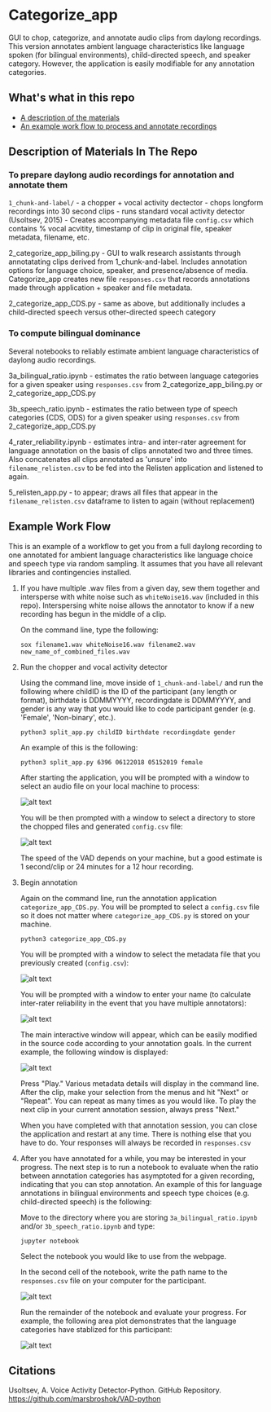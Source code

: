 # Categorize_app 

GUI to chop, categorize, and annotate audio clips from daylong recordings. This version annotates ambient language characteristics like language spoken (for bilingual environments), child-directed speech, and speaker category. However, the application is easily modifiable for any annotation categories. 

## What's what in this repo

* [A description of the materials](#description-of-materials-in-the-repo)
* [An example work flow to process and annotate recordings](#example-work-flow)

## Description of Materials In The Repo

### To prepare daylong audio recordings for annotation and annotate them

  `1_chunk-and-label/`
  	  - a chopper + vocal activity dectector
          - chops longform recordings into 30 second clips
	  - runs standard vocal activity detector (Usoltsev, 2015)
	  - Creates accompanying metadata file `config.csv` which contains % vocal acvitity, timestamp of clip in original file, speaker metadata, filename, etc.
	  
	
 2_categorize_app_biling.py - GUI to walk research assistants through annotatating clips derived from 1_chunk-and-label. Includes annotation options for language choice, speaker, and presence/absence of media. Categorize_app creates new file `responses.csv` that records annotations made through application + speaker and file metadata. 
 
 2_categorize_app_CDS.py - same as above, but additionally includes a child-directed speech versus other-directed speech category 

### To compute bilingual dominance

Several notebooks to reliably estimate ambient language characteristics of daylong audio recordings. 

3a_bilingual_ratio.ipynb - estimates the ratio between language categories for a given speaker using `responses.csv` from 2_categorize_app_biling.py or 2_categorize_app_CDS.py

3b_speech_ratio.ipynb - estimates the ratio between type of speech categories (CDS, ODS) for a given speaker using `responses.csv` from 2_categorize_app_CDS.py

4_rater_reliability.ipynb - estimates intra- and inter-rater agreement for language annotation on the basis of clips annotated two and three times. Also concatenates all clips annotated as 'unsure' into `filename_relisten.csv` to be fed into the Relisten application and listened to again.

5_relisten_app.py - to appear; draws all files that appear in the `filename_relisten.csv` dataframe to listen to again (without replacement)

## Example Work Flow

This is an example of a workflow to get you from a full daylong recording to one annotated for ambient language characteristics like language choice and speech type via random sampling. It assumes that you have all relevant libraries and contingencies installed. 

1. If you have multiple .wav files from a given day, sew them together and intersperse with white noise such as `whiteNoise16.wav` (included in this repo). Interspersing white noise allows the annotator to know if a new recording has begun in the middle of a clip. 

	On the command line, type the following:
	
	`sox filename1.wav whiteNoise16.wav filename2.wav new_name_of_combined_files.wav` 

2. Run the chopper and vocal activity detector

	Using the command line, move inside of `1_chunk-and-label/` and run the following where childID is the ID of the participant (any length or format), birthdate is DDMMYYYY, recordingdate is DDMMYYYY, and gender is any way that you would like to code participant gender (e.g. 'Female', 'Non-binary', etc.). 
	
	`python3 split_app.py childID birthdate recordingdate gender`
	
	An example of this is the following:
	
	`python3 split_app.py 6396 06122018 05152019 female`
	
	After starting the application, you will be prompted with a window to select an audio file on your local machine to process:
	
	![alt text](https://github.com/megseekosh/Categorize_app_v2/blob/master/audio_cut_prompt.png "audio file prompt")
	
	You will be then prompted with a window to select a directory to store the chopped files and generated `config.csv` file:
	
	![alt text](https://github.com/megseekosh/Categorize_app_v2/blob/master/output_directory_prompt.png "output_directory_prompt")
	
	The speed of the VAD depends on your machine, but a good estimate is 1 second/clip or 24 minutes for a 12 hour recording. 
	
3. Begin annotation

	Again on the command line, run the annotation application `categorize_app_CDS.py`. You will be prompted to select a `config.csv` file so it does not matter where `categorize_app_CDS.py` is stored on your machine.
	
	`python3 categorize_app_CDS.py`
	
	You will be prompted with a window to select the metadata file that you previously created (`config.csv`):
	
	![alt text](https://github.com/megseekosh/Categorize_app_v2/blob/master/metadata_prompt.png "metadata_prompt")

	You will be prompted with a window to enter your name (to calculate inter-rater reliability in the event that you have multiple annotators):
	
	![alt text](https://github.com/megseekosh/Categorize_app_v2/blob/master/name_prompt.png "name_prompt")
	
	The main interactive window will appear, which can be easily modified in the source code according to your annotation goals. In the current example, the following window is displayed:
	
	![alt text](https://github.com/megseekosh/Categorize_app_v2/blob/master/annotation_window.png "annotation_window")
	
	Press "Play." Various metadata details will display in the command line. After the clip, make your selection from the menus and hit "Next" or "Repeat". You can repeat as many times as you would like. To play the next clip in your current annotation session, always press "Next." 
	
	When you have completed with that annotation session, you can close the application and restart at any time. There is nothing else that you have to do. Your responses will always be recorded in `responses.csv`
	
4. After you have annotated for a while, you may be interested in your progress. The next step is to run a notebook to evaluate when the ratio between annotation categories has asymptoted for a given recording, indicating that you can stop annotation. An example of this for language annotations in bilingual environments and speech type choices (e.g. child-directed speech) is the following:

	Move to the directory where you are storing `3a_bilingual_ratio.ipynb` and/or `3b_speech_ratio.ipynb` and type:
	
	`jupyter notebook`
	
	Select the notebook you would like to use from the webpage. 
	
	In the second cell of the notebook, write the path name to the `responses.csv` file on your computer for the participant. 
	
	![alt text](https://github.com/megseekosh/Categorize_app_v2/blob/master/path_cell.png "path_cell")

	Run the remainder of the notebook and evaluate your progress. For example, the following area plot demonstrates that the language categories have stablized for this participant:
	
	![alt text](https://github.com/megseekosh/Categorize_app_v2/blob/master/stable_area_plot.png "stable_area_plot")
	

## Citations

Usoltsev, A. Voice Activity Detector-Python. GitHub Repository. https://github.com/marsbroshok/VAD-python
